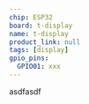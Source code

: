 ```yaml
---
chip: ESP32
board: t-display
name: t-display
product_link: null
tags: [display]
gpio_pins:
  GPIO01: xxx
---
```


asdfasdf